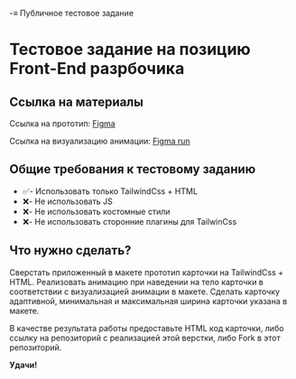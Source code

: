 -≡ Публичное тестовое задание

# Тестовое задание на позицию Front-End разрбочика

## Ссылка на материалы
Ссылка на прототип: [Figma](https://www.figma.com/design/03cX0KYFKSymj972oaItfV/%D0%A2%D0%B5%D1%81%D1%82%D0%BE%D0%B2%D0%BE%D0%B5-%D0%B7%D0%B0%D0%B4%D0%B0%D0%BD%D0%B8%D0%B5?node-id=0-1&t=pvvj2n02NKB9xkAk-11)

Ссылка на визуализацию анимации: [Figma run](https://www.figma.com/proto/03cX0KYFKSymj972oaItfV/%D0%A2%D0%B5%D1%81%D1%82%D0%BE%D0%B2%D0%BE%D0%B5-%D0%B7%D0%B0%D0%B4%D0%B0%D0%BD%D0%B8%D0%B5?page-id=0%3A1&node-id=1-21110&t=pvvj2n02NKB9xkAk-0&scaling=min-zoom&content-scaling=fixed)


## Общие требования к тестовому заданию

- ✅- Использовать только TailwindCss + HTML
- ❌- Не использовать JS 
- ❌- Не использовать костомные стили
- ❌- Не использовать сторонние плагины для TailwinCss  


## Что нужно сделать? 
Сверстать приложенный в макете прототип карточки на TailwindCss + HTML. Реализовать анимацию при наведении на тело карточки в соответствии с визуализацией анимации в макете. Сделать карточку адаптивной, минимальная и максимальная ширина карточки указана в макете. 

В качестве результата работы предоставьте HTML код карточки, либо ссылку на репозиторий с реализацией этой верстки, либо Fork в этот репозиторий. 

**Удачи!**



